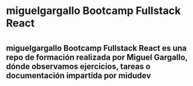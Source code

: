 <h1>miguelgargallo Bootcamp Fullstack React<h1>
<h2>miguelgargallo Bootcamp Fullstack React es una repo de formación realizada por Miguel Gargallo, dónde observamos ejercicios, tareas o documentación impartida por midudev</h2>
